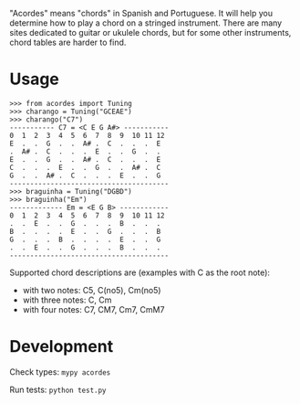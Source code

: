 "Acordes" means "chords" in Spanish and Portuguese. It will help you determine how to play a chord on a stringed instrument. There are many sites dedicated to guitar or ukulele chords, but for some other instruments, chord tables are harder to find.

# Usage

```pycon
>>> from acordes import Tuning
>>> charango = Tuning("GCEAE")
>>> charango("C7")
----------- C7 = <C E G A#> -----------
0  1  2  3  4  5  6  7  8  9  10 11 12
E  .  .  G  .  .  A# .  C  .  .  .  E 
.  A# .  C  .  .  .  E  .  .  G  .  . 
E  .  .  G  .  .  A# .  C  .  .  .  E 
C  .  .  .  E  .  .  G  .  .  A# .  C 
G  .  .  A# .  C  .  .  .  E  .  .  G 
---------------------------------------
>>> braguinha = Tuning("DGBD")
>>> braguinha("Em")
------------- Em = <E G B> ------------
0  1  2  3  4  5  6  7  8  9  10 11 12
.  .  E  .  .  G  .  .  .  B  .  .  . 
B  .  .  .  .  E  .  .  G  .  .  .  B 
G  .  .  .  B  .  .  .  .  E  .  .  G 
.  .  E  .  .  G  .  .  .  B  .  .  . 
---------------------------------------
```

Supported chord descriptions are (examples with C as the root note):
- with two notes: C5, C(no5), Cm(no5)
- with three notes: C, Cm
- with four notes: C7, CM7, Cm7, CmM7

# Development

Check types: `mypy acordes`

Run tests: `python test.py`
